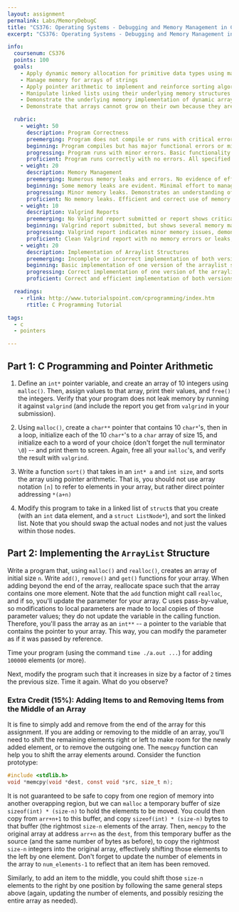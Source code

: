 ```yaml
---
layout: assignment
permalink: Labs/MemoryDebugC
title: "CS376: Operating Systems - Debugging and Memory Management in C"
excerpt: "CS376: Operating Systems - Debugging and Memory Management in C"

info:
  coursenum: CS376
  points: 100
  goals:
    - Apply dynamic memory allocation for primitive data types using malloc()
    - Manage memory for arrays of strings
    - Apply pointer arithmetic to implement and reinforce sorting algorithms
    - Manipulate linked lists using their underlying memory structures
    - Demonstrate the underlying memory implementation of dynamic array structures
    - Demonstrate that arrays cannot grow on their own because they are fixed in memory

  rubric:
    - weight: 50
      description: Program Correctness
      preemerging: Program does not compile or runs with critical errors that prevent functionality testing.
      beginning: Program compiles but has major functional errors or missing key components.
      progressing: Program runs with minor errors. Basic functionality is implemented, but there are issues in output or behavior.
      proficient: Program runs correctly with no errors. All specified functionalities are correctly implemented and produce accurate results.
    - weight: 20
      description: Memory Management
      preemerging: Numerous memory leaks and errors. No evidence of effort to manage memory correctly.
      beginning: Some memory leaks are evident. Minimal effort to manage memory is observed.
      progressing: Minor memory leaks. Demonstrates an understanding of memory management, but with some oversights.
      proficient: No memory leaks. Efficient and correct use of memory management techniques. Valgrind report is clean with no issues reported.
    - weight: 10
      description: Valgrind Reports
      preemerging: No Valgrind report submitted or report shows critical memory management issues.
      beginning: Valgrind report submitted, but shows several memory management issues.
      progressing: Valgrind report indicates minor memory issues, demonstrating some proficiency in memory management.
      proficient: Clean Valgrind report with no memory errors or leaks, indicating thorough and effective memory management.
    - weight: 20
      description: Implementation of Arraylist Structures
      preemerging: Incomplete or incorrect implementation of both versions of the arraylist structure.
      beginning: Basic implementation of one version of the arraylist structure, but with significant errors or omissions.
      progressing: Correct implementation of one version of the arraylist structure, or partial implementation of both versions.
      proficient: Correct and efficient implementation of both versions of the arraylist structure.

  readings:
    - rlink: http://www.tutorialspoint.com/cprogramming/index.htm
      rtitle: C Programming Tutorial

tags:
  - c
  - pointers

---
```


## Part 1: C Programming and Pointer Arithmetic

1. Define an `int*` pointer variable, and create an array of 10 integers using `malloc()`.  Then, assign values to that array, print their values, and `free()` the integers.  Verify that your program does not leak memory by running it against `valgrind` (and include the report you get from `valgrind` in your submission).

2. Using `malloc()`, create a `char**` pointer that contains 10 `char*`'s, then in a loop, initialize each of the 10 `char*`'s to a `char` array of size 15, and initialize each to a word of your choice (don't forget the null terminator `\0`) -- and print them to screen.  Again, free all your `malloc`'s, and verify the result with `valgrind`.

3. Write a function `sort()` that takes in an `int* a` and `int size`, and sorts the array using pointer arithmetic.  That is, you should not use array notation `[n]` to refer to elements in your array, but rather direct pointer addressing `*(a+n)`

4. Modify this program to take in a linked list of `struct`s that you create (with an `int` data element, and a `struct ListNode*`), and sort the linked list. Note that you should swap the actual nodes and not just the values within those nodes.

## Part 2: Implementing the `ArrayList` Structure

Write a program that, using `malloc()` and `realloc()`, creates an array of initial size `n`.  Write `add()`, `remove()` and `get()` functions for your array.  When adding beyond the end of the array, reallocate space such that the array contains one more element.  Note that the `add` function might call `realloc`, and if so, you'll update the parameter for your array.  C uses pass-by-value, so modifications to local parameters are made to local copies of those parameter values; they do not update the variable in the calling function.  Therefore, you'll pass the array as an `int**` -- a pointer to the variable that contains the pointer to your array.  This way, you can modify the parameter as if it was passed by reference.

Time your program (using the command `time ./a.out ...`) for adding `100000` elements (or more).  

Next, modify the program such that it increases in size by a factor of `2` times the previous size.  Time it again.  What do you observe?

### Extra Credit (15%): Adding Items to and Removing Items from the Middle of an Array

It is fine to simply add and remove from the end of the array for this assignment.  If you are adding or removing to the middle of an array, you'll need to shift the remaining elements right or left to make room for the newly added element, or to remove the outgoing one.  The `memcpy` function can help you to shift the array elements around.  Consider the function prototype:

```c
#include <stdlib.h>
void *memcpy(void *dest, const void *src, size_t n);
```

It is not guaranteed to be safe to copy from one region of memory into another overapping region, but we can `malloc` a temporary buffer of size `sizeof(int) * (size-n)` to hold the elements to be moved.  You could then copy from `arr+n+1` to this buffer, and copy `sizeof(int) * (size-n)` bytes to that buffer (the rightmost `size-n` elements of the array.  Then, `memcpy` to the original array at address `arr+n` as the `dest`, from this temporary buffer as the source (and the same number of bytes as before), to copy the rightmost `size-n` integers into the original array, effectively shifting those elements to the left by one element.  Don't forget to update the number of elements in the array to `num_elements-1` to reflect that an item has been removed.  

Similarly, to add an item to the middle, you could shift those `size-n` elements to the right by one position by following the same general steps above (again, updating the number of elements, and possibly resizing the entire array as needed).

